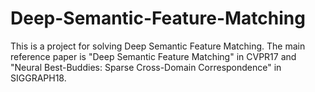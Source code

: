 # Deep-Semantic-Feature-Matching
This is a project for solving Deep Semantic Feature Matching. The main reference paper is "Deep Semantic Feature Matching" in CVPR17
and "Neural Best-Buddies: Sparse Cross-Domain Correspondence" in SIGGRAPH18.

